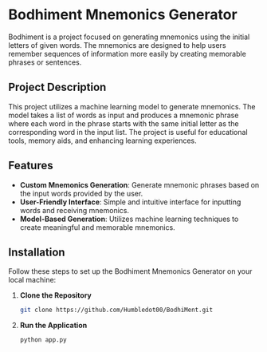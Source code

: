 # Bodhiment Mnemonics Generator

Bodhiment is a project focused on generating mnemonics using the initial letters of given words. The mnemonics are designed to help users remember sequences of information more easily by creating memorable phrases or sentences.

## Project Description

This project utilizes a machine learning model to generate mnemonics. The model takes a list of words as input and produces a mnemonic phrase where each word in the phrase starts with the same initial letter as the corresponding word in the input list. The project is useful for educational tools, memory aids, and enhancing learning experiences.

## Features

- **Custom Mnemonics Generation**: Generate mnemonic phrases based on the input words provided by the user.
- **User-Friendly Interface**: Simple and intuitive interface for inputting words and receiving mnemonics.
- **Model-Based Generation**: Utilizes machine learning techniques to create meaningful and memorable mnemonics.

## Installation

Follow these steps to set up the Bodhiment Mnemonics Generator on your local machine:

1. **Clone the Repository**

   ```bash
   git clone https://github.com/Humbledot00/BodhiMent.git

   ```
2. **Run the Application**
   ```bash
   python app.py
   ```
